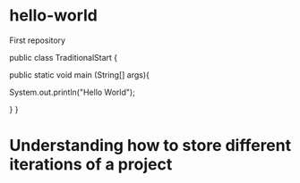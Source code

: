# hello-world
First repository 

public class TraditionalStart {

  public static void main (String[] args){
  
  System.out.println("Hello World");
  
  }
}

# Understanding how to store different iterations of a project
